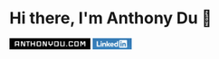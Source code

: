 # Hi there, I'm Anthony Du 👋

[<img src="./assets/anthonydu.com.png" height="20"/>](https://www.anthonydu.com)
[<img src="./assets/linkedin.png" height="20"/>](https://www.linkedin.com/in/antdu/)

<!--
**anthonydu/anthonydu** is a ✨ _special_ ✨ repository because its `README.md` (this file) appears on your GitHub profile.

Here are some ideas to get you started:

- 🔭 I’m currently working on ...
- 🌱 I’m currently learning ...
- 👯 I’m looking to collaborate on ...
- 🤔 I’m looking for help with ...
- 💬 Ask me about ...
- 📫 How to reach me: ...
- 😄 Pronouns: ...
- ⚡ Fun fact: ...
-->
